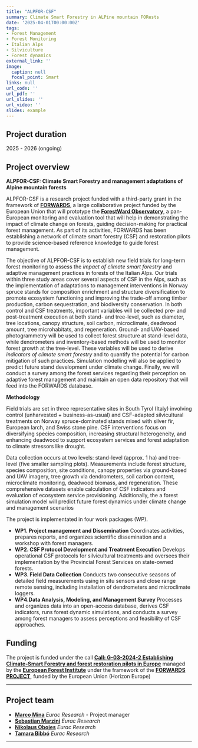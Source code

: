```yaml
---
title: "ALPFOR-CSF"
summary: Climate Smart Forestry in ALPine mountain FORests
date: '2025-04-01T00:00:00Z'
tags: 
- Forest Management
- Forest Monitoring
- Italian Alps
- Silviculture
- Forest dynamics
external_link: ''
image:
  caption: null
  focal_point: Smart
links: null
url_code: ''
url_pdf: ''
url_slides: ''
url_video: ''
slides: example
---
```


## Project duration
2025 - 2026 (ongoing)


## Project overview
**ALPFOR-CSF: Climate Smart Forestry and management adaptations of Alpine mountain forests**

ALPFOR-CSF is a research project funded with a third-party grant in the framework of [**FORWARDS**](https://forwards-project.eu/), a large collaborative project funded by the European Union that will prototype the [**ForestWard Observatory**](https://forwards-project.eu/the-forestward-observatory/), a pan-European monitoring and evaluation tool that will help in demonstrating the impact of climate change on forests, guiding decision-making for practical forest management. As part of its activities, FORWARDS has been establishing a network of climate smart forestry (CSF) and restoration pilots to provide science-based reference knowledge to guide forest management.

The objective of ALPFOR-CSF is to establish new field trials for long-term forest monitoring to assess the *impact of climate smart forestry* and adaptive management practices in forests of the Italian Alps. Our trials within three study areas cover several aspects of CSF in the Alps, such as the implementation of adaptations to management interventions in Norway spruce stands for composition enrichment and structure diversification to promote ecosystem functioning and improving the trade-off among timber production, carbon sequestration, and biodiversity conservation. In both control and CSF treatments, important variables will be collected pre- and post-treatment execution at both stand- and tree-level, such as diameter, tree locations, canopy structure, soil carbon, microclimate, deadwood amount, tree microhabitats, and regeneration. Ground- and UAV-based photogrammetry will be used to collect forest structure at stand-level data, while dendrometers and inventory-based methods will be used to monitor forest growth at the tree-level. These variables will be used to derive *indicators of climate smart forestry* and to quantify the potential for carbon mitigation of such practices. Simulation modelling will also be applied to predict future stand development under climate change. Finally, we will conduct a survey among the forest services regarding their perception on adaptive forest management and maintain an open data repository that will feed into the FORWARDS database.

**Methodology**

Field trials are set in three representative sites in South Tyrol (Italy) involving control (unharvested + business-as-usual) and CSF-adapted silvicultural treatments on Norway spruce-dominated stands mixed with silver fir, European larch, and Swiss stone pine. CSF interventions focus on diversifying species composition, increasing structural heterogeneity, and enhancing deadwood to support ecosystem services and forest adaptation to climate stressors like drought.

Data collection occurs at two levels: stand-level (approx. 1 ha) and tree-level (five smaller sampling plots). Measurements include forest structure, species composition, site conditions, canopy properties via ground-based and UAV imagery, tree growth via dendrometers, soil carbon content, microclimate monitoring, deadwood biomass, and regeneration. These comprehensive datasets enable calculation of CSF indicators and evaluation of ecosystem service provisioning. Additionally, the a forest simulation model will predict future forest dynamics under climate change and management scenarios

The project is implementated in four work packages (WP).

 - **WP1. Project management and Dissemination** Coordinates activities, prepares reports, and organizes scientific dissemination and a workshop with forest managers.
 - **WP2. CSF Protocol Development and Treatment Execution** Develops operational CSF protocols for silvicultural treatments and oversees their implementation by the Provincial Forest Services on state-owned forests.
 - **WP3. Field Data Collection** Conducts two consecutive seasons of detailed field measurements using in situ sensors and close range remote sensing, including installation of dendrometers and microclimate loggers.
 - **WP4.Data Analysis, Modeling, and Management Survey** Processes and organizes data into an open-access database, derives CSF indicators, runs forest dynamic simulations, and conducts a survey among forest managers to assess perceptions and feasibility of CSF approaches.


## Funding

The project is funded under the call [**Call: G-03-2024-2 Establishing Climate-Smart Forestry and forest restoration pilots in Europe**](https://efi.int/grants-training/grants/G-03-2024) managed by the [**European Forest Institute**](https://efi.int/) under the framework of the [**FORWARDS PROJECT**](https://forwards-project.eu/), funded by the European Union (Horizon Europe)

-----------------------------

## Project team

 - [**Marco Mina**](https://www.eurac.edu/en/people/marco-mina?institute=institute-for-alpine-environment) _Eurac Research_ - Project manager
 - [**Sebastian Marzini**](https://www.eurac.edu/en/people/sebastian-marzini) _Eurac Research_
 - [**Nikolaus Obojes**](https://www.eurac.edu/en/people/nikolaus-obojes) _Eurac Research_
 - [**Tamara Bibbó**](https://www.eurac.edu/en/people/tamara-bibbo) _Eurac Research_




-----------------------------
<!---  *First activities of the project* (photos by Marco Mina)  -->  

<!--- {{< gallery album="alpfor-album" >}}  -->

